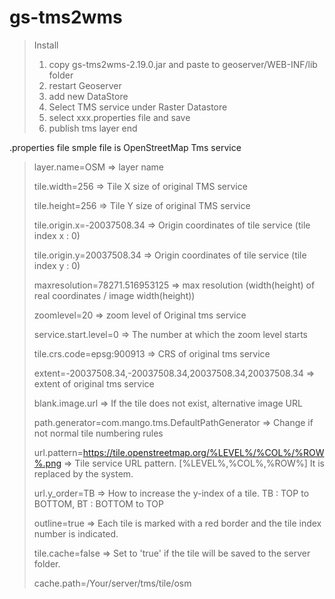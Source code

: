 # gs-tms2wms
> Install
> 1. copy gs-tms2wms-2.19.0.jar and paste to geoserver/WEB-INF/lib folder
> 2. restart Geoserver
> 3. add new DataStore
> 4. Select TMS service under Raster Datastore
> 5. select xxx.properties file and save
> 6. publish tms layer
> end


.properties file
smple file is OpenStreetMap Tms service


> layer.name=OSM => layer name
> 
> tile.width=256 => Tile X size of original TMS service
> 
> tile.height=256 => Tile Y size of original TMS service
> 
> tile.origin.x=-20037508.34 => Origin coordinates of tile service (tile index x : 0)
> 
> tile.origin.y=20037508.34 => Origin coordinates of tile service (tile index y : 0)
> 
> maxresolution=78271.516953125 => max resolution (width(height) of real coordinates / image width(height))
> 
> zoomlevel=20 => zoom level of Original tms service
> 
> service.start.level=0 => The number at which the zoom level starts
> 
> tile.crs.code=epsg:900913 => CRS of original tms service
> 
> extent=-20037508.34,-20037508.34,20037508.34,20037508.34 => extent of original tms service
> 
> blank.image.url => If the tile does not exist, alternative image URL
> 
> path.generator=com.mango.tms.DefaultPathGenerator => Change if not normal tile numbering rules
> 
> url.pattern=https://tile.openstreetmap.org/%LEVEL%/%COL%/%ROW%.png => Tile service URL pattern. [%LEVEL%,%COL%,%ROW%] It is replaced by the system.
> 
> url.y_order=TB => How to increase the y-index of a tile. TB : TOP to BOTTOM, BT : BOTTOM to TOP
> 
> outline=true => Each tile is marked with a red border and the tile index number is indicated.
> 
> tile.cache=false => Set to 'true' if the tile will be saved to the server folder.
> 
> cache.path=/Your/server/tms/tile/osm
> 
